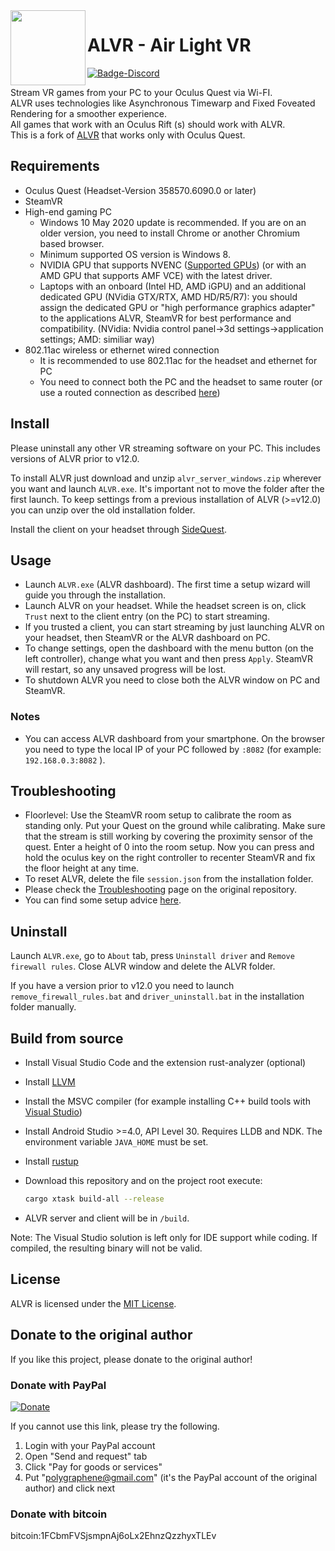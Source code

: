 <img align="left" width="120" height="120" src="https://github.com/JackD83/ALVR/blob/web-ui/server_release_template/web_gui/web_hi_res_512.png">

# ALVR - Air Light VR

[![Badge-Discord]][Link-Discord]

Stream VR games from your PC to your Oculus Quest via Wi-FI.  
ALVR uses technologies like Asynchronous Timewarp and Fixed Foveated Rendering for a smoother experience.  
All games that work with an Oculus Rift (s) should work with ALVR.  
This is a fork of [ALVR](https://github.com/polygraphene/ALVR) that works only with Oculus Quest.

## Requirements

- Oculus Quest (Headset-Version 358570.6090.0 or later)
- SteamVR
- High-end gaming PC
  - Windows 10 May 2020 update is recommended. If you are on an older version, you need to install Chrome or another Chromium based browser.
  - Minimum supported OS version is Windows 8.
  - NVIDIA GPU that supports NVENC ([Supported GPUs](https://github.com/polygraphene/ALVR/wiki/Supported-GPU)) (or with an AMD GPU that supports AMF VCE) with the latest driver.
  - Laptops with an onboard (Intel HD, AMD iGPU) and an additional dedicated GPU (NVidia GTX/RTX, AMD HD/R5/R7): you should assign the dedicated GPU or "high performance graphics adapter" to the applications ALVR, SteamVR for best performance and compatibility. (NVidia: Nvidia control panel->3d settings->application settings; AMD: similiar way)
- 802.11ac wireless or ethernet wired connection
  - It is recommended to use 802.11ac for the headset and ethernet for PC
  - You need to connect both the PC and the headset to same router (or use a routed connection as described [here](https://github.com/JackD83/ALVR/wiki/ALVR-client-and-server-on-separate-networks))

## Install

Please uninstall any other VR streaming software on your PC. This includes versions of ALVR prior to v12.0.

To install ALVR just download and unzip `alvr_server_windows.zip` wherever you want and launch `ALVR.exe`. It's important not to move the folder after the first launch.
To keep settings from a previous installation of ALVR (>=v12.0) you can unzip over the old installation folder.

Install the client on your headset through [SideQuest](https://sidequestvr.com/).

## Usage

- Launch `ALVR.exe` (ALVR dashboard). The first time a setup wizard will guide you through the installation.
- Launch ALVR on your headset. While the headset screen is on, click `Trust` next to the client entry (on the PC) to start streaming.
- If you trusted a client, you can start streaming by just launching ALVR on your headset, then SteamVR or the ALVR dashboard on PC.
- To change settings, open the dashboard with the menu button (on the left controller), change what you want and then press `Apply`. SteamVR will restart, so any unsaved progress will be lost.
- To shutdown ALVR you need to close both the ALVR window on PC and SteamVR.

### Notes

- You can access ALVR dashboard from your smartphone. On the browser you need to type the local IP of your PC followed by `:8082` (for example: `192.168.0.3:8082` ).

## Troubleshooting

- Floorlevel: Use the SteamVR room setup to calibrate the room as standing only. Put your Quest on the ground while calibrating. Make sure that the stream is still working by covering the proximity sensor of the quest. Enter a height of 0 into the room setup.
Now you can press and hold the oculus key on the right controller to recenter SteamVR and fix the floor height at any time.
- To reset ALVR, delete the file `session.json` from the installation folder.
- Please check the [Troubleshooting](https://github.com/polygraphene/ALVR/wiki/Troubleshooting) page on the original repository.
- You can find some setup advice [here](https://github.com/JackD83/ALVR/wiki/Setup-advice).

## Uninstall

Launch `ALVR.exe`, go to `About` tab, press `Uninstall driver` and `Remove firewall rules`. Close ALVR window and delete the ALVR folder.

If you have a version prior to v12.0 you need to launch `remove_firewall_rules.bat` and `driver_uninstall.bat` in the installation folder manually.

## Build from source

- Install Visual Studio Code and the extension rust-analyzer (optional)
- Install [LLVM](https://releases.llvm.org/download.html)
- Install the MSVC compiler (for example installing C++ build tools with [Visual Studio](https://visualstudio.microsoft.com/downloads))
- Install Android Studio >=4.0, API Level 30. Requires LLDB and NDK. The environment variable `JAVA_HOME` must be set.
- Install [rustup](https://rustup.rs/)
- Download this repository and on the project root execute:

    ```bash
    cargo xtask build-all --release
    ```

- ALVR server and client will be in `/build`.

Note: The Visual Studio solution is left only for IDE support while coding. If compiled, the resulting binary will not be valid.

## License

ALVR is licensed under the [MIT License](LICENSE).

## Donate to the original author

If you like this project, please donate to the original author!

### Donate with PayPal

[![Donate](https://img.shields.io/badge/Donate-PayPal-green.svg)](https://www.paypal.com/cgi-bin/webscr?cmd=_donations&business=polygraphene@gmail.com&lc=US&item_name=Donate+for+ALVR+developer&no_note=0&cn=&curency_code=USD&bn=PP-DonationsBF:btn_donateCC_LG.gif:NonHosted)

If you cannot use this link, please try the following.

1. Login with your PayPal account
2. Open "Send and request" tab
3. Click "Pay for goods or services"
4. Put "polygraphene@gmail.com" (it's the PayPal account of the original author) and click next

### Donate with bitcoin

bitcoin:1FCbmFVSjsmpnAj6oLx2EhnzQzzhyxTLEv

[Badge-Discord]: https://img.shields.io/discord/720612397580025886?style=for-the-badge&logo=discord "Join us on Discord"
[Link-Discord]: https://discord.gg/KbKk3UM